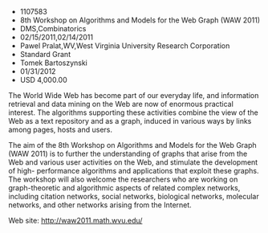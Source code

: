 
* 1107583
* 8th Workshop on Algorithms and Models for the Web Graph (WAW 2011)
* DMS,Combinatorics
* 02/15/2011,02/14/2011
* Pawel Pralat,WV,West Virginia University Research Corporation
* Standard Grant
* Tomek Bartoszynski
* 01/31/2012
* USD 4,000.00

The World Wide Web has become part of our everyday life, and information
retrieval and data mining on the Web are now of enormous practical interest. The
algorithms supporting these activities combine the view of the Web as a text
repository and as a graph, induced in various ways by links among pages, hosts
and users.

The aim of the 8th Workshop on Algorithms and Models for the Web Graph (WAW
2011) is to further the understanding of graphs that arise from the Web and
various user activities on the Web, and stimulate the development of high-
performance algorithms and applications that exploit these graphs. The workshop
will also welcome the researchers who are working on graph-theoretic and
algorithmic aspects of related complex networks, including citation networks,
social networks, biological networks, molecular networks, and other networks
arising from the Internet.

Web site: http://waw2011.math.wvu.edu/
